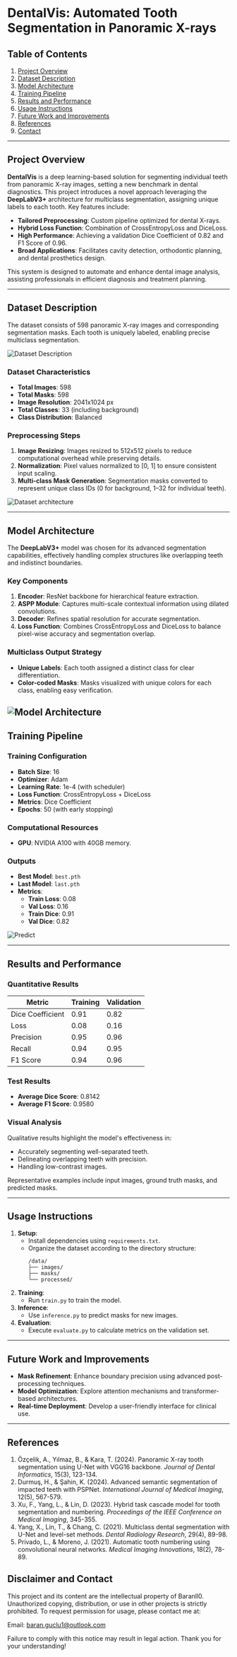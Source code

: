 # DentalVis: Automated Tooth Segmentation in Panoramic X-rays

## Table of Contents
1. [Project Overview](#project-overview)
2. [Dataset Description](#dataset-description)
3. [Model Architecture](#model-architecture)
4. [Training Pipeline](#training-pipeline)
5. [Results and Performance](#results-and-performance)
6. [Usage Instructions](#usage-instructions)
7. [Future Work and Improvements](#future-work-and-improvements)
8. [References](#references)
9. [Contact](#disclaimer-and-contact)
---

## Project Overview
**DentalVis** is a deep learning-based solution for segmenting individual teeth from panoramic X-ray images, setting a new benchmark in dental diagnostics. This project introduces a novel approach leveraging the **DeepLabV3+** architecture for multiclass segmentation, assigning unique labels to each tooth. Key features include:

- **Tailored Preprocessing**: Custom pipeline optimized for dental X-rays.
- **Hybrid Loss Function**: Combination of CrossEntropyLoss and DiceLoss.
- **High Performance**: Achieving a validation Dice Coefficient of 0.82 and F1 Score of 0.96.
- **Broad Applications**: Facilitates cavity detection, orthodontic planning, and dental prosthetics design.

This system is designed to automate and enhance dental image analysis, assisting professionals in efficient diagnosis and treatment planning.

---

## Dataset Description
The dataset consists of 598 panoramic X-ray images and corresponding segmentation masks. Each tooth is uniquely labeled, enabling precise multiclass segmentation.

![Dataset Description]( https://app-cdn.readytensor.ai/publications/resources/hubId=1790/publicationId=486/image_2024-12-25_152538412.png?Expires=1736165489&Key-Pair-Id=K2V2TN6YBJQHTG&Signature=tYDSHmgUr05xp0Qy~goU0M869oQFRXuZmH89jKshdXUKpNCWDw2X4waidqPWjoDg2zjE8ITSb8ZYCcMMPsqnrdBjCdxXJirBVKQSjuAZI~NPWKzCyL6a5UTQn9loYlhiMwlhEY78uoHkeOum0ctoyoQ2KarMFCpsIYuvHtlD5DeKUhhOdV4DUD4CsN~uqdWdNBByXxeK89gROsP2-tSsNtbFdGfdZimHLW62paA5D1AUnt9WuyOUVXYHGwNzcVpNAP0t9cExwHUWeh5xq-pnSv1bfxJCZwnZKAy22QWF5J8VldvJ7ArszFlubTgwCUF3RpXQxkXBNSs0Egcwq8NV6g__)
### Dataset Characteristics
- **Total Images**: 598
- **Total Masks**: 598
- **Image Resolution**: 2041x1024 px
- **Total Classes**: 33 (including background)
- **Class Distribution**: Balanced

### Preprocessing Steps
1. **Image Resizing**: Images resized to 512x512 pixels to reduce computational overhead while preserving details.
2. **Normalization**: Pixel values normalized to [0, 1] to ensure consistent input scaling.
3. **Multi-class Mask Generation**: Segmentation masks converted to represent unique class IDs (0 for background, 1–32 for individual teeth).

![Dataset architecture](https://app-cdn.readytensor.ai/publications/resources/hubId=1790/publicationId=486/image_2024-12-25_213554717.png?Expires=1736165489&Key-Pair-Id=K2V2TN6YBJQHTG&Signature=xufQjWEnvCSfLwRWgv76QPCMiil5gLq0LtMsGmPdFm15~T8G8etBof7kjeLHnvHw4s4FRGmd46BUYWKMIhZFvebRP3MHjqioflsB~0o~voDBv2hto~3NgU0ETPxU-zv0NUxOHQBAed~Q6EDSQdjk0NQnS2NbRow-GaNU4Z0MjnB32p8-Bh4D05IezbdZuhXsQOouiWIIqvj6bCG0vnhzPT2S7B0Qe-Fm2~K6riFbdB~J0OnkyX6EuC9HHvdfxM8UbPaxvBgq-QmLnkv9vKZN7ZTMJnWktgwDWkVvVCDjpF~BfH16Dqpbcv7zDg~gksTnbWHQZGnWqozA~u6bm2F~EQ__)

---

## Model Architecture
The **DeepLabV3+** model was chosen for its advanced segmentation capabilities, effectively handling complex structures like overlapping teeth and indistinct boundaries.

### Key Components
1. **Encoder**: ResNet backbone for hierarchical feature extraction.
2. **ASPP Module**: Captures multi-scale contextual information using dilated convolutions.
3. **Decoder**: Refines spatial resolution for accurate segmentation.
4. **Loss Function**: Combines CrossEntropyLoss and DiceLoss to balance pixel-wise accuracy and segmentation overlap.

### Multiclass Output Strategy
- **Unique Labels**: Each tooth assigned a distinct class for clear differentiation.
- **Color-coded Masks**: Masks visualized with unique colors for each class, enabling easy verification.

![Model Architecture](https://app-cdn.readytensor.ai/publications/resources/hubId=1790/publicationId=486/image_2024-12-25_222417018.png?Expires=1736165489&Key-Pair-Id=K2V2TN6YBJQHTG&Signature=qLpREsDiY7nCInuoFJQWEFokg1qaWe9UXKfk8DiK7ZfqNhyZK1IatmDweejL-W~~WDN35vKvF936X39ock4AqGNWtn5BbJAumGtbSZ~Srl6t8JyMjoOwtw80v0xrpF1NKZYPIjwwG917dEowFqtBCpxDdV82reJ4h0SOh0d1065jYC7~nvrwzsbEAUsVNg3rfs9mLJXxDmxyAo38pY1fnqEC251QykMq74mDoIdVv9Mlpaii77wXQqRA8yF~j5N3TUjrmnTi~tc6yLiunNW4PrhxG1KH3gUmjzIgJ~7ZBHSLJyxet97e1ckVt-0ZP-PejO6k1SkSiiZAq4uMhRKKfg__)
---

## Training Pipeline
### Training Configuration
- **Batch Size**: 16
- **Optimizer**: Adam
- **Learning Rate**: 1e-4 (with scheduler)
- **Loss Function**: CrossEntropyLoss + DiceLoss
- **Metrics**: Dice Coefficient
- **Epochs**: 50 (with early stopping)

### Computational Resources
- **GPU**: NVIDIA A100 with 40GB memory.

### Outputs
- **Best Model**: `best.pth`
- **Last Model**: `last.pth`
- **Metrics**:
  - **Train Loss**: 0.08
  - **Val Loss**: 0.16
  - **Train Dice**: 0.91
  - **Val Dice**: 0.82

![Predict](https://app-cdn.readytensor.ai/publications/resources/hubId=1790/publicationId=486/image_2024-12-25_222632594.png?Expires=1736165489&Key-Pair-Id=K2V2TN6YBJQHTG&Signature=zMCc7~Lyu1CT5LSnffBFheC8PWXVdVSY3vl~nHCDp2ZGRZmp4Rwax~FKt-~xr899NFUCALTsEP4uMNfSgseDmZe0~-TTuQB27XEIpPdG35HoC-wdsVkA9xajAZApwAeNtHC0bX4Nl5X31oqZ1pi~E8fmUzr3BmoaDzixZYFTyheNIyhhKcqD2U6rU-M~33Hd-67BXBdTFIwN2uyvY20pV-C0YQAzahpc~LW4WoZNzBs3GVroMccDDy6pyfM9SUKvkwZVwxo-EH0CNRKB1qwcQcKCU92N5qvKlekGjrAq0zlqXVBeoo7wzPmQmfjbdv974WCAMDz-PLvccp30eF2YVQ__)

---

## Results and Performance
### Quantitative Results
| Metric           | Training | Validation |
|-------------------|----------|------------|
| Dice Coefficient | 0.91     | 0.82       |
| Loss             | 0.08     | 0.16       |
| Precision        | 0.95     | 0.96       |
| Recall           | 0.94     | 0.95       |
| F1 Score         | 0.94     | 0.96       |

### Test Results
- **Average Dice Score**: 0.8142
- **Average F1 Score**: 0.9580

### Visual Analysis
Qualitative results highlight the model's effectiveness in:
- Accurately segmenting well-separated teeth.
- Delineating overlapping teeth with precision.
- Handling low-contrast images.

Representative examples include input images, ground truth masks, and predicted masks.

---

## Usage Instructions
1. **Setup**:
   - Install dependencies using `requirements.txt`.
   - Organize the dataset according to the directory structure:
     ```
     /data/
     ├── images/
     ├── masks/
     └── processed/
     ```
2. **Training**:
   - Run `train.py` to train the model.
3. **Inference**:
   - Use `inference.py` to predict masks for new images.
4. **Evaluation**:
   - Execute `evaluate.py` to calculate metrics on the validation set.

---

## Future Work and Improvements
- **Mask Refinement**: Enhance boundary precision using advanced post-processing techniques.
- **Model Optimization**: Explore attention mechanisms and transformer-based architectures.
- **Real-time Deployment**: Develop a user-friendly interface for clinical use.

---

## References
1. Özçelik, A., Yılmaz, B., & Kara, T. (2024). Panoramic X-ray tooth segmentation using U-Net with VGG16 backbone. *Journal of Dental Informatics*, 15(3), 123-134.
2. Durmuş, H., & Şahin, K. (2024). Advanced semantic segmentation of impacted teeth with PSPNet. *International Journal of Medical Imaging*, 12(5), 567-579.
3. Xu, F., Yang, L., & Lin, D. (2023). Hybrid task cascade model for tooth segmentation and numbering. *Proceedings of the IEEE Conference on Medical Imaging*, 345-355.
4. Yang, X., Lin, T., & Chang, C. (2021). Multiclass dental segmentation with U-Net and level-set methods. *Dental Radiology Research*, 29(4), 89-98.
5. Privado, L., & Moreno, J. (2021). Automatic tooth numbering using convolutional neural networks. *Medical Imaging Innovations*, 18(2), 78-89.

## Disclaimer and Contact
This project and its content are the intellectual property of Baranll0. Unauthorized copying, distribution, or use in other projects is strictly prohibited. To request permission for usage, please contact me at:

Email: baran.guclu1@outlook.com

Failure to comply with this notice may result in legal action. Thank you for your understanding!